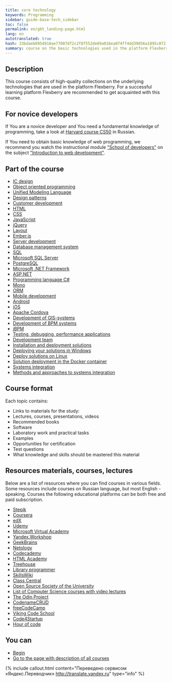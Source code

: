 ```yaml
---
title: core technology
keywords: Programming
sidebar: guide-base-tech_sidebar
toc: false
permalink: en/gbt_landing-page.html
lang: en
autotranslated: true
hash: 33bdaeb0954910ae77087df2c2f8f552de09a016ea074ff4dd39856a1895c072
summary: course on the basic technologies used in the platform Flexberry.
---
```


## Description
This course consists of high-quality collections on the underlying technologies that are used in the platform Flexberry. For a successful learning platform Flexberry are recommended to get acquainted with this course.

## For novice developers

If You are a novice developer and You need a fundamental knowledge of programming, take a look at [Harvard course CS50](https://www.youtube.com/playlist?list=PLawfWYMUziZqyUL5QDLVbe3j5BKWj42E5) in Russian.

If You need to obtain basic knowledge of web programming, we recommend you watch the instructional module ["School of developers"](/ru/tds_landing-page.html) on the subject ["Introduction to web development"](/ru/tds_module1-about.html).


## Part of the course

* [IC design](gbt_information-system-design.html)
* [Object oriented programming](gbt_ood.html)
* [Unified Modeling Language](gbt_uml.html)
* [Design patterns](gbt_design-patterns.html)
* [Customer development](gbt_frontend.html)
* [HTML](gbt_html.html)
* [CSS](gbt_css.html)
* [JavaScript](gbt_javascript.html)
* [jQuery](gbt_jquery.html)
* [Layout](gbt_layout.html)
* [Ember.js](gbt_emberjs.html)
* [Server development](gbt_backend.html)
* [Database management system](gbt_dbms.html)
* [SQL](gbt_sql.html)
* [Microsoft SQL Server](gbt_mssql.html)
* [PostgreSQL](gbt_postgresql.html)
* [Microsoft .NET Framework](gbt_dotnet.html)
* [ASP.NET](gbt_aspnet.html)
* [Programming language C#](gbt_csharp.html)
* [Mono](gbt_mono.html)
* [ORM](gbt_orm.html)
* [Mobile development](gbt_mobile.html)
* [Android](gbt_android.html)
* [iOS](gbt_ios.html)
* [Apache Cordova](gbt_cordova.html)
* [Development of GIS-systems](gbt_gis.html)
* [Development of BPM systems](gbt_bpm.html)
* [jBPM](gbt_jbpm.html)
* [Testing, debugging, performance applications](gbt_testing.html)
* [Development team](gbt_team-management.html)
* [Installation and deployment solutions](gbt_deployment.html)
* [Deploying your solutions in Windows](gbt_deployment_windows.html)
* [Deploy solutions on Linux](gbt_deployment_linux.html)
* [Solution deployment in the Docker container](gbt_deployment_docker.html)
* [Systems integration](gbt_integration.html)
* [Methods and approaches to systems integration](gbt_integration-methods.html)

## Course format

Each topic contains:

* Links to materials for the study:
* Lectures, courses, presentations, videos
* Recommended books
* Software
* Laboratory work and practical tasks
* Examples
* Opportunities for certification
* Test questions
* What knowledge and skills should be mastered this material

## Resources materials, courses, lectures

Below are a list of resources where you can find courses in various fields. Some resources include courses on Russian language, but most English - speaking. Courses the following educational platforms can be both free and paid subscription.

* [Stepik](https://stepik.org)
* [Coursera](https://ru.coursera.org/)
* [edX](https://www.edx.org/)
* [Udemy](https://www.udemy.com/)
* [Microsoft Virtual Academy](https://mva.microsoft.com)
* [Yandex.Workshop](https://praktikum.yandex.ru/)
* [GeekBrains](https://geekbrains.ru/)
* [Netology](https://netology.ru/)
* [Codecademy](https://www.codecademy.com/)
* [HTML Academy](https://htmlacademy.ru/)
* [Treehouse](https://teamtreehouse.com/)
* [Library programmer](https://vk.com/proglib)
* [SkillsWiki](http://skillswiki.net/)
* [Class Central](https://www.class-central.com/)
* [Open Source Society of the University](https://github.com/open-source-society/computer-science)
* [List of Computer Science courses with video lectures](https://github.com/Developer-Y/cs-video-courses)
* [The Odin Project](http://www.theodinproject.com/)
* [CodenameCRUD](http://codenamecrud.ru/)
* [freeCodeCamp](https://www.freecodecamp.com/)
* [Viking Code School](https://www.vikingcodeschool.com/)
* [Code4Startup](https://code4startup.com/)
* [Hour of code](https://code.org/)

## You can

* [Begin](gbt_information-system-design.html)
* [Go to the page with description of all courses](/EN/)



{% include callout.html content="Переведено сервисом «Яндекс.Переводчик» <http://translate.yandex.ru>" type="info" %}